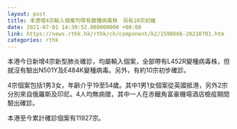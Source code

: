 ```yaml
---
layout: post
title: 本港增4宗輸入個案均帶有變種病毒株　另有10宗初確
date: 2021-07-01 14:30:52.000000000 +08:00
link: https://news.rthk.hk/rthk/ch/component/k2/1598666-20210701.htm
categories: rthk
---
```


本港今日新增4宗新型肺炎確診，均屬輸入個案，全部帶有L452R變種病毒株，但就沒有驗出N501Y及E484K變種病毒。另外，有約10宗初步確診。

4宗個案包括1男3女，年齡介乎19至54歲。其中1男1女個案從英國抵港，另外2宗分別來自俄羅斯及印尼。4人均無病徵，其中一人在赤鱲角富豪機場酒店檢疫期間驗出確診。

本港至今累計確診個案有11927宗。
